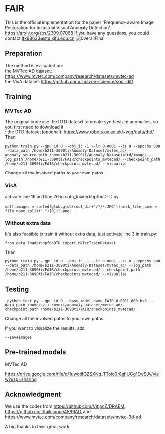 # FAIR
This is the official implementation for the paper 'Frequency-aware Image Restoration for Industrial Visual Anomaly Detection'.  https://arxiv.org/abs/2309.07068
If you have any questions, you could contact ltk98633@stu.xjtu.edu.cn
![OverallFinal](https://github.com/liutongkun/FAIR/assets/59155313/86b7068a-0c01-4740-807c-272efbf3ad00)

## Preparation
The method is evaluated on:<br>
the MVTec AD dataset: https://www.mvtec.com/company/research/datasets/mvtec-ad<br> 
the VisA dataset: https://github.com/amazon-science/spot-diff<br>

## Training
### MVTec AD
The original code use the DTD dataset to create synthesized anomalies, so you first need to download it <br>:
the DTD dataset (optional): https://www.robots.ox.ac.uk/~vgg/data/dtd/<br>
Then 

```python train.py --gpu_id 0 --obj_id -1 --lr 0.0001 --bs 8 --epochs 800 --data_path /home/b211-3090ti/Anomaly-Dataset/mvtec_ad/ --anomaly_source_path /home/b211-3090ti/Anomaly-Dataset/dtd/images --log_path /home/b211-3090ti/FAIR/checkpoints_mvtecad/ --checkpoint_path /home/b211-3090ti/FAIR/checkpoints_mvtecad/ --visualize ``` 

Change all the involved paths to your own paths  

### VisA
activate line 16 and line 76 in data_loaderbhpfnoDTD.py 

```self.images = sorted(glob.glob(root_dir+"/*/*.JPG"))```
```mask_file_name = file_name.split(".")[0]+".png" ``` 

### Without extra data
It's also feasible to train it without extra data, just activate line 3 in train.py: 

```from data_loaderbhpfnoDTD import MVTecTrainDataset``` 

Then 

```python train.py --gpu_id 0 --obj_id -1 --lr 0.0001 --bs 8 --epochs 800 --data_path /home/b211-3090ti/Anomaly-Dataset/mvtec_ad/ --log_path /home/b211-3090ti/FAIR/checkpoints_mvtecad/ --checkpoint_path /home/b211-3090ti/FAIR/checkpoints_mvtecad/ --visualize ```

## Testing
``` python test.py --gpu_id 0 --base_model_name FAIR_0.0001_800_bs8 --data_path /home/b211-3090ti/Anomaly-Dataset/mvtec_ad/ --checkpoint_path /home/b211-3090ti/FAIR/checkpoints_mvtecad/``` 

Change all the involved paths to your own paths 

If you want to visualize the results, add 

```--saveimages``` 

## Pre-trained models
MVTec AD

https://drive.google.com/file/d/1uwodfQZSXNq_TToio0r8gflUCg1EwSJv/view?usp=sharing
## Acknowledgment
We use the codes from https://github.com/VitjanZ/DRAEM, https://github.com/taikiinoue45/RIAD, and https://www.mvtec.com/company/research/datasets/mvtec-3d-ad 

A big thanks to their great work




